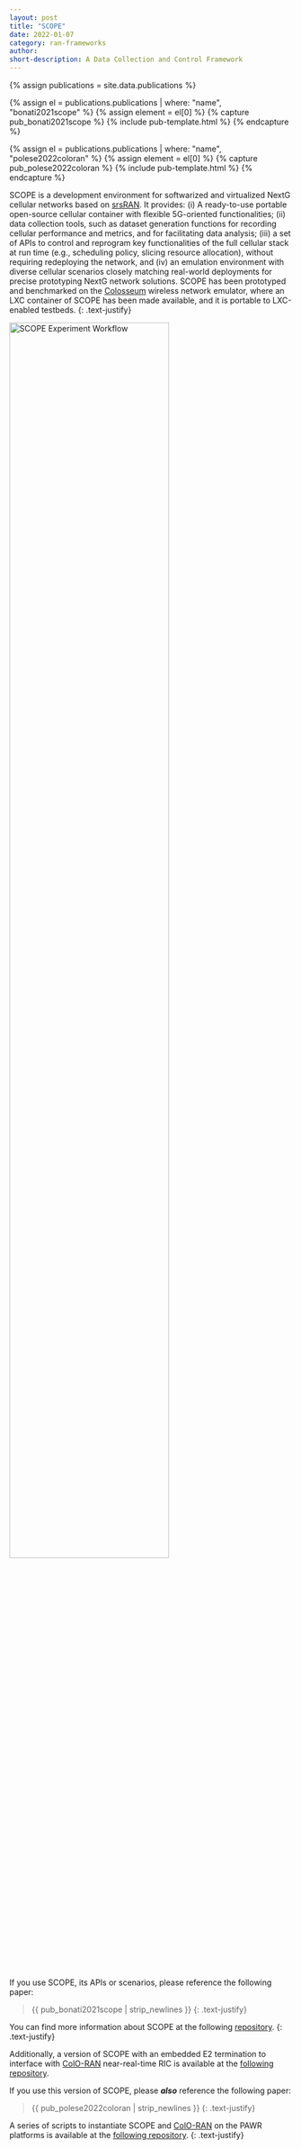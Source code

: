 ```yaml
---
layout: post
title: "SCOPE"
date: 2022-01-07
category: ran-frameworks
author:
short-description: A Data Collection and Control Framework
---
```


{% assign publications = site.data.publications %}

{% assign el = publications.publications | where: "name", "bonati2021scope" %}
{% assign element = el[0] %}
{% capture pub_bonati2021scope %}
{% include pub-template.html %}
{% endcapture %}

{% assign el = publications.publications | where: "name", "polese2022coloran" %}
{% assign element = el[0] %}
{% capture pub_polese2022coloran %}
{% include pub-template.html %}
{% endcapture %}

SCOPE is a development environment for softwarized and virtualized NextG cellular networks based on <a href="https://github.com/srsran/srsRAN" target="_blank">srsRAN</a>.
It provides: (i) A ready-to-use portable open-source cellular container with flexible 5G-oriented functionalities; (ii) data collection tools, such as dataset generation functions for recording cellular performance and metrics, and for facilitating data analysis; (iii) a set of APIs to control and reprogram key functionalities of the full cellular stack at run time (e.g., scheduling policy, slicing resource allocation), without requiring redeploying the network, and (iv) an emulation environment with diverse cellular scenarios closely matching real-world deployments for precise prototyping NextG network solutions.
SCOPE has been prototyped and benchmarked on the [Colosseum](/experimental-platforms/colosseum) wireless network emulator, where an LXC container of SCOPE has been made available, and it is portable to LXC-enabled testbeds.
{: .text-justify}

<img src="/assets/post-assets/scope-experiment-workflow.png" class="post-image" alt="SCOPE Experiment Workflow" width="75%">

If you use SCOPE, its APIs or scenarios, please reference the following paper:

> {{ pub_bonati2021scope | strip_newlines }}
> {: .text-justify}

You can find more information about SCOPE at the following <a href="https://github.com/wineslab/colosseum-scope" target="_blank">repository</a>.
{: .text-justify}

Additionally, a version of SCOPE with an embedded E2 termination to interface with [ColO-RAN](/o-ran-frameworks/coloran) near-real-time RIC is available at the <a href="https://github.com/wineslab/colosseum-scope-e2" target="_blank">following repository</a>.

If you use this version of SCOPE, please **_also_** reference the following paper:

> {{ pub_polese2022coloran | strip_newlines }}
> {: .text-justify}

A series of scripts to instantiate SCOPE and [ColO-RAN](/o-ran-frameworks/coloran) on the PAWR platforms is available at the <a href="https://github.com/wineslab/openrangym-pawr.git" target="_blank">following repository</a>.
{: .text-justify}
